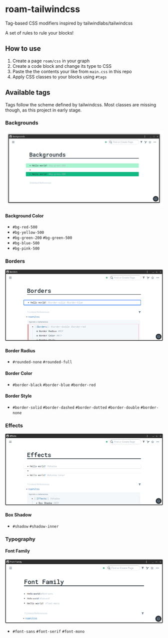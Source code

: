 # roam-tailwindcss
Tag-based CSS modifiers inspired by tailwindlabs/tailwindcss

A set of rules to rule your blocks!

## How to use

1. Create a page `roam/css` in your graph
2. Create a code block and change its type to CSS
3. Paste the the contents your like from `main.css` in this repo
4. Apply CSS classes to your blocks using `#tags`

## Available tags

Tags follow the scheme defined by tailwindcss.
Most classes are missing though, as this project in early stage.

### Backgrounds

![Backgrounds](assets/backgrounds.png "Backgrounds example")

#### Background Color

* `#bg-red-500`
* `#bg-yellow-500`
* `#bg-green-200` `#bg-green-500`
* `#bg-blue-500`
* `#bg-pink-500`

### Borders

![Borders](assets/borders.png "Borders example")

#### Border Radius

* `#rounded-none` `#rounded-full`

#### Border Color

* `#border-black` `#border-blue` `#border-red`

#### Border Style

* `#border-solid` `#border-dashed` `#border-dotted` `#border-double` `#border-none`

### Effects

![Effects](assets/effects.png "Effects example")

#### Box Shadow

* `#shadow` `#shadow-inner`

### Typography

#### Font Family

![Font family](assets/font-family.png "Font family example")

* `#font-sans` `#font-serif` `#font-mono`
